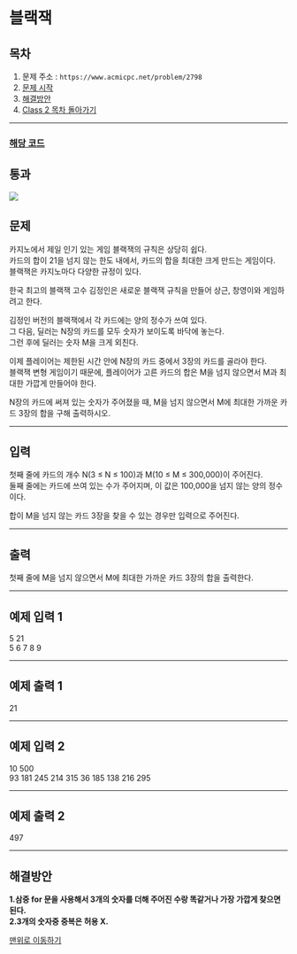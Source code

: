 # 블랙잭

## 목차

1. 문제 주소 : `https://www.acmicpc.net/problem/2798`
2. [문제 시작](#문제)
3. [해결방안](#해결방안)
4. [Class 2 목차 돌아가기](../README.md)
___

### [해당 코드](./블랙잭.java)

## 통과

<img src="https://github.com/user-attachments/assets/a3a6e3e5-9589-46d8-8433-d8bc7acfa9a4">

## 문제

카지노에서 제일 인기 있는 게임 블랙잭의 규칙은 상당히 쉽다.<br>
카드의 합이 21을 넘지 않는 한도 내에서, 카드의 합을 최대한 크게 만드는 게임이다.<br>
블랙잭은 카지노마다 다양한 규정이 있다.

한국 최고의 블랙잭 고수 김정인은 새로운 블랙잭 규칙을 만들어 상근, 창영이와 게임하려고 한다.

김정인 버전의 블랙잭에서 각 카드에는 양의 정수가 쓰여 있다.<br>
그 다음, 딜러는 N장의 카드를 모두 숫자가 보이도록 바닥에 놓는다.<br>
그런 후에 딜러는 숫자 M을 크게 외친다.

이제 플레이어는 제한된 시간 안에 N장의 카드 중에서 3장의 카드를 골라야 한다.<br>
블랙잭 변형 게임이기 때문에, 플레이어가 고른 카드의 합은 M을 넘지 않으면서 M과 최대한 가깝게 만들어야 한다.

N장의 카드에 써져 있는 숫자가 주어졌을 때, M을 넘지 않으면서 M에 최대한 가까운 카드 3장의 합을 구해 출력하시오.
___

## 입력

첫째 줄에 카드의 개수 N(3 ≤ N ≤ 100)과 M(10 ≤ M ≤ 300,000)이 주어진다.<br>
둘째 줄에는 카드에 쓰여 있는 수가 주어지며, 이 값은 100,000을 넘지 않는 양의 정수이다.

합이 M을 넘지 않는 카드 3장을 찾을 수 있는 경우만 입력으로 주어진다.

___
## 출력

첫째 줄에 M을 넘지 않으면서 M에 최대한 가까운 카드 3장의 합을 출력한다.

___

## 예제 입력 1

5 21 <br>
5 6 7 8 9

---

## 예제 출력 1

21

---

## 예제 입력 2

10 500 <br>
93 181 245 214 315 36 185 138 216 295

---

## 예제 출력 2

497

---
## 해결방안
**1.삼중 for 문을 사용해서 3개의 숫자를 더해 주어진 수랑 똑같거나 가장 가깝게 찾으면된다.** <br>
**2.3개의 숫자중 중복은 허용 X.** <br>

[맨위로 이동하기](#블랙잭)